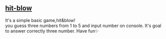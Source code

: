 <a href="" target="_blank">hit-blow </a>
---
It's a simple basic game,hit&blow!  
you guess three numbers from 1 to 5 and input number on console.
It's goal to answer correctly three number.
Have fun✨

